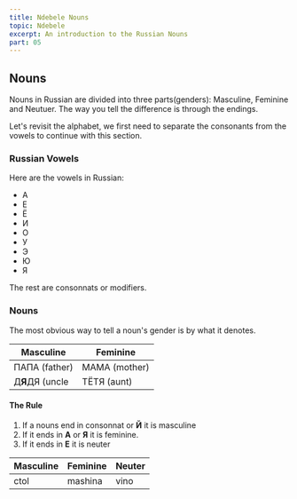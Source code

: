 ```yaml
---
title: Ndebele Nouns
topic: Ndebele
excerpt: An introduction to the Russian Nouns
part: 05
---
```


## Nouns

Nouns in Russian are divided into three parts(genders): Masculine, Feminine and Neutuer. The way you tell the difference is through the endings.

Let's revisit the alphabet, we first need to separate the consonants from the vowels to continue with this section.

### Russian Vowels

Here are the vowels in Russian:

- А
- Е
- Ё
- И
- О
- У
- Э
- Ю
- Я

The rest are consonnats or modifiers.

### Nouns

The most obvious way to tell a noun's gender is by what it denotes.

| Masculine       | Feminine      |
| --------------- | ------------- |
| ПАПА (father)   | МАМА (mother) |
| Д**Я**ДЯ (uncle | ТЁТЯ (aunt)   |

#### The Rule

1. If a nouns end in consonnat or **Й** it is masculine
2. If it ends in **А** or **Я** it is feminine.
3. If it ends in **Е** it is neuter

| Masculine | Feminine | Neuter |
| --------- | -------- | ------ |
| ctol      | mashina  | vino   |
